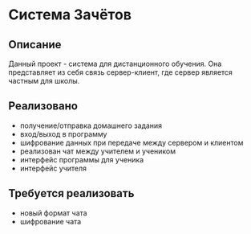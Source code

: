 # Система Зачётов
## Описание
 Данный проект - система для дистанционного обучения. Она представляет из себя связь сервер-клиент, где сервер является частным для школы.
## Реализовано
- получение/отправка домашнего задания
- вход/выход в программу
- шифрование данных при передаче между сервером и клиентом
- реализован чат между учителем и учеником
- интерфейс программы для ученика
- интерфейс учителя
## Требуется реализовать
- новый формат чата
- шифрование чата

